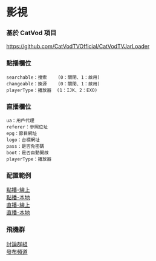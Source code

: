 # 影視

### 基於 CatVod 項目

https://github.com/CatVodTVOfficial/CatVodTVJarLoader

### 點播欄位
<pre><code>searchable：搜索    (0：關閉、1：啟用)  
changeable：換源    (0：關閉、1：啟用)
playerType：播放器  (1：IJK、2：EXO)</code></pre>

### 直播欄位
<pre><code>ua：用戶代理
referer：參照位址
epg：節目網址
logo：台標網址
pass：是否免密碼
boot：是否自動開啟
playerType：播放器</code></pre>

### 配置範例
[點播-線上](other/sample/vod/online.json)  
[點播-本地](other/sample/vod/offline.json)  
[直播-線上](other/sample/live/online.json)  
[直播-本地](other/sample/live/offline.json)

### 飛機群
[討論群組](https://t.me/fongmi_offical)  
[發布頻道](https://t.me/fongmi_release)

